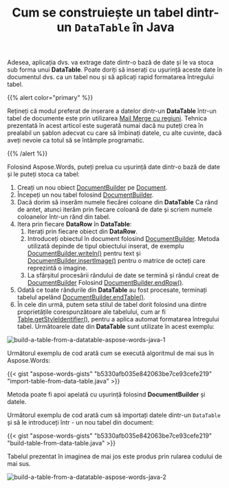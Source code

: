 ﻿---
title: Cum se construiește un tabel dintr-un `DataTable` în Java
second_title: Aspose.Words pentru Java
articleTitle: Construiți un tabel dintr-un `DataTable`
linktitle: Construiți un tabel dintr-un `DataTable`
description: "Exemplu de completare a tabelului de documente din Baza de date externă folosind Java."
type: docs
weight: 130
url: /ro/java/how-to-build-a-table-from-a-datatable/
---

Adesea, aplicația dvs. va extrage date dintr-o bază de date și le va stoca sub forma unui **DataTable**. Poate doriți să inserați cu ușurință aceste date în documentul dvs. ca un tabel nou și să aplicați rapid formatarea întregului tabel.

{{% alert color="primary" %}}

Rețineți că modul preferat de inserare a datelor dintr-un **DataTable** într-un tabel de documente este prin utilizarea [Mail Merge cu regiuni](/words/java/mail-merge-and-reporting/#aboutmailmerge-mailmergewithregionsexplained). Tehnica prezentată în acest articol este sugerată numai dacă nu puteți crea în prealabil un șablon adecvat cu care să îmbinați datele, cu alte cuvinte, dacă aveți nevoie ca totul să se întâmple programatic.

{{% /alert %}}

Folosind Aspose.Words, puteți prelua cu ușurință date dintr-o bază de date și le puteți stoca ca tabel:

1. Creați un nou obiect [DocumentBuilder](https://reference.aspose.com/words/java/com.aspose.words/documentbuilder/) pe [Document](https://reference.aspose.com/words/java/com.aspose.words/document/).
1. Începeți un nou tabel folosind [DocumentBuilder](https://reference.aspose.com/words/java/com.aspose.words/documentbuilder/).
1. Dacă dorim să inserăm numele fiecărei coloane din **DataTable** Ca rând de antet, atunci iterăm prin fiecare coloană de date și scriem numele coloanelor într-un rând din tabel.
1. Itera prin fiecare **DataRow** în **DataTable**:
   1. Iterați prin fiecare obiect din **DataRow**.
   1. Introduceți obiectul în document folosind [DocumentBuilder](https://reference.aspose.com/words/java/com.aspose.words/documentbuilder/). Metoda utilizată depinde de tipul obiectului inserat, de exemplu [DocumentBuilder.writeln()](https://reference.aspose.com/words/java/com.aspose.words/documentbuilder/#writeln()) pentru text și [DocumentBuilder.insertImage()](https://reference.aspose.com/words/java/com.aspose.words/documentbuilder/#insertImage(byte[])) pentru o matrice de octeți care reprezintă o imagine.
   1. La sfârșitul procesării rândului de date se termină și rândul creat de [DocumentBuilder](https://reference.aspose.com/words/java/com.aspose.words/DocumentBuilder) Folosind [DocumentBuilder.endRow()](https://reference.aspose.com/words/java/com.aspose.words/documentbuilder/#endRow).
1. Odată ce toate rândurile din **DataTable** au fost procesate, terminați tabelul apelând [DocumentBuilder.endTable()](https://reference.aspose.com/words/java/com.aspose.words/documentbuilder/#endTable).
1. În cele din urmă, putem seta stilul de tabel dorit folosind una dintre proprietățile corespunzătoare ale tabelului, cum ar fi [Table.getStyleIdentifier()](https://reference.aspose.com/words/java/com.aspose.words/tablestyle/#getStyleIdentifier), pentru a aplica automat formatarea întregului tabel.
   Următoarele date din **DataTable** sunt utilizate în acest exemplu:

![build-a-table-from-a-datatable-aspose-words-java-1](how-to-build-a-table-from-a-datatable-1.png)

Următorul exemplu de cod arată cum se execută algoritmul de mai sus în Aspose.Words:

{{< gist "aspose-words-gists" "b5330afb035e842063be7ce93cefe219" "import-table-from-data-table.java" >}}

Metoda poate fi apoi apelată cu ușurință folosind **DocumentBuilder** și datele.

Următorul exemplu de cod arată cum să importați datele dintr-un `DataTable` și să le introduceți într - un nou tabel din document:

{{< gist "aspose-words-gists" "b5330afb035e842063be7ce93cefe219" "build-table-from-data-table.java" >}}

Tabelul prezentat în imaginea de mai jos este produs prin rularea codului de mai sus.

![build-a-table-from-a-datatable-aspose-words-java-2](how-to-build-a-table-from-a-datatable-2.png)
